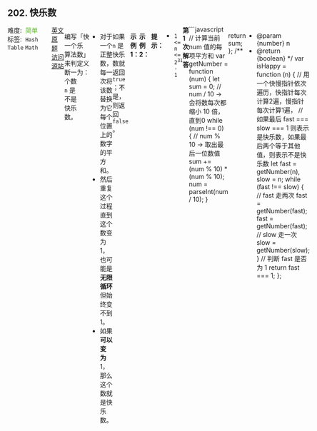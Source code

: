 <div style="font-size: 20px; margin-bottom: 15px; font-weight: bold;">202. 快乐数</div>
<div style="display: flex; font-size: 14px; justify-content: space-between;"><div><span style="margin-right: 30px;">难度:&nbsp;&nbsp;<label style="color: rgb(90, 183, 38);">简单</label></span><span style="margin-right: 30px;">标签:&nbsp;&nbsp;<code>Hash Table</code>&nbsp;<code>Math</code></span></div><div><span style="margin-right: 15px;"><a href="https://leetcode.com/problems/happy-number/">英文原题</a></span><span><a href="https://leetcode-cn.com/problems/happy-number/">访问源站</a></span></div>
<hr style="height: 1px; margin: 1em 0px;" />
<p>编写一个算法来判断一个数 <code>n</code> 是不是快乐数。</p>

<p>「快乐数」定义为：</p>

<ul>
	<li>对于一个正整数，每一次将该数替换为它每个位置上的数字的平方和。</li>
	<li>然后重复这个过程直到这个数变为 1，也可能是 <strong>无限循环</strong> 但始终变不到 1。</li>
	<li>如果 <strong>可以变为</strong>  1，那么这个数就是快乐数。</li>
</ul>

<p>如果 <code>n</code> 是快乐数就返回 <code>true</code> ；不是，则返回 <code>false</code> 。</p>

<p> </p>

<p><strong>示例 1：</strong></p>

<pre>
<strong>输入：</strong>19
<strong>输出：</strong>true
<strong>解释：
</strong>1<sup>2</sup> + 9<sup>2</sup> = 82
8<sup>2</sup> + 2<sup>2</sup> = 68
6<sup>2</sup> + 8<sup>2</sup> = 100
1<sup>2</sup> + 0<sup>2</sup> + 0<sup>2</sup> = 1
</pre>

<p><strong>示例 2：</strong></p>

<pre>
<strong>输入：</strong>n = 2
<strong>输出：</strong>false
</pre>

<p> </p>

<p><strong>提示：</strong></p>

<ul>
	<li><code>1 &lt;= n &lt;= 2<sup>31</sup> - 1</code></li>
</ul>

<hr style="height: 1px; margin: 1em 0px;" />
<strong>第1次解答</strong>
```javascript
// 计算当前 num 值的每项平方和
var getNumber = function (num) {
  let sum = 0;
  // num / 10 -> 会将数每次都缩小 10 倍，直到0
  while (num !== 0) {
    // num % 10 -> 取出最后一位数值
    sum += (num % 10) * (num % 10);
    num = parseInt(num / 10);
  }
  
  return sum;
};
/**
 * @param {number} n
 * @return {boolean}
 */
var isHappy = function (n) {
  // 用一个快慢指针依次遍历，快指针每次计算2遍，慢指针每次计算1遍，
  // 如果最后 fast === slow === 1 则表示是快乐数，如果最后两个等于其他值，则表示不是快乐数
  let fast = getNumber(n),
    slow = n;
  while (fast !== slow) {
    // fast 走两次
    fast = getNumber(fast);
    fast = getNumber(fast);
    // slow 走一次
    slow = getNumber(slow);
  }
  // 判断 fast 是否为 1
  return fast === 1;
};
```